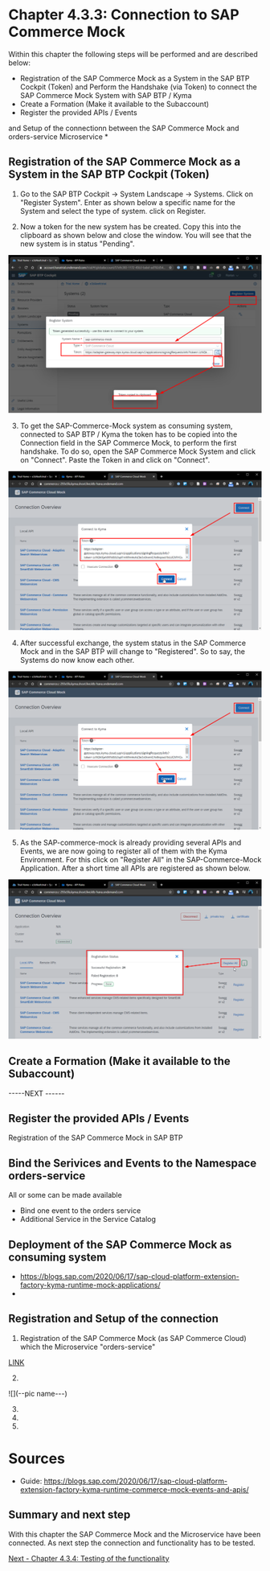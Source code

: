# Chapter 4.3.3: Connection to SAP Commerce Mock

Within this chapter the following steps will be performed and are described below:

* Registration of the SAP Commerce Mock as a System in the SAP BTP Cockpit (Token) and Perform the Handshake (via Token) to connect the SAP Commerce Mock System with SAP BTP / Kyma 
* Create a Formation (Make it available to the Subaccount)
* Register the provided APIs / Events

and Setup of the connectionn between the SAP Commerce Mock and orders-service Microservice
*

## Registration of the SAP Commerce Mock as a System in the SAP BTP Cockpit (Token)

1. Go to the SAP BTP Cockpit -> System Landscape -> Systems. Click on "Register System". Enter as shown below a specific name for the System and select the type of system. click on Register.

2. Now a token for the new system has be created. Copy this into the clipboard as shown below and close the window. You will see that the new system is in status "Pending".

![](images/03_SAP-BTP_Register_sap-commerce-mock.png)

3. To get the SAP-Commerce-Mock system as consuming system, connected to SAP BTP / Kyma the token has to be copied into the Connection field in the SAP Commerce Mock, to perform the first handshake. To do so, open the SAP Commerce Mock System and click on "Connect". Paste the Token in and click on "Connect". 

![](images/03_SAP-commerce-mock_paste_token.png)

4. After successful exchange, the system status in the SAP Commerce Mock and in the SAP BTP will change to "Registered". So to say, the Systems do now know each other.

![](images/03_SAP-commerce-mock_paste_token.png)

5. As the SAP-commerce-mock is already providing several APIs and Events, we are now going to register all of them with the Kyma Environment. For this click on "Register All" in the SAP-Commerce-Mock Application. After a short time all APIs are registered as shown below.

![](images/03_SAP-commerce-mock_registerAPIs.png)


## Create a Formation (Make it available to the Subaccount)

-----NEXT ------

## Register the provided APIs / Events

Registration of the SAP Commerce Mock in SAP BTP


## Bind the Serivices and Events to the Namespace orders-service

All or some can be made available
- Bind one event to the orders service
- Additional Service in the Service Catalog



























## Deployment of the SAP Commerce Mock as consuming system
- https://blogs.sap.com/2020/06/17/sap-cloud-platform-extension-factory-kyma-runtime-mock-applications/
- 





## Registration and Setup of the connection

1. Registration of the SAP Commerce Mock (as SAP Commerce Cloud) which the Microservice "orders-service"

[LINK](URL)


2. 



![](--pic name---)

3. 

4. 

5. 


# Sources

- Guide: https://blogs.sap.com/2020/06/17/sap-cloud-platform-extension-factory-kyma-runtime-commerce-mock-events-and-apis/

## Summary and next step

With this chapter the SAP Commerce Mock and the Microservice have been connected. As next step the connection and functionality has to be tested.

[Next - Chapter 4.3.4: Testing of the functionality](https://github.com/klouisbrother/ba-kyma-prototype/blob/main/documentation/4.3.4_testing.md) 


